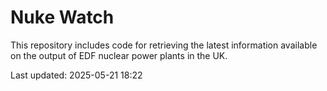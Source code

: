 # Nuke Watch

This repository includes code for retrieving the latest information available on the output of EDF nuclear power plants in the UK.

Last updated: 2025-05-21 18:22